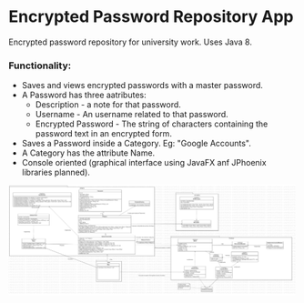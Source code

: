 # Encrypted Password Repository App
Encrypted password repository for university work. Uses Java 8.

### Functionality: 
- Saves and views encrypted passwords with a master password.
- A Password has three aatributes: 
  - Description - a note for that password.
  - Username - An username related to that password.
  - Encrypted Password - The string of characters containing the password text in an encrypted form.
- Saves a Password inside a Category. Eg: "Google Accounts".
- A Category has the attribute Name.
- Console oriented (graphical interface using JavaFX anf JPhoenix libraries planned).

![Classes Diagram](/classesdiagram.png)

